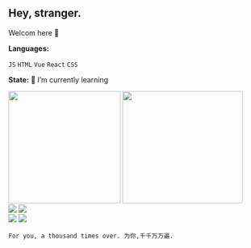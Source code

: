 
<!--
**smk1628/smk1628** is a ✨ _special_ ✨ repository because its `README.md` (this file) appears on your GitHub profile.

Here are some ideas to get you started:

- 🔭 I’m currently working on ...
- 🌱 I’m currently learning ...
- 👯 I’m looking to collaborate on ...
- 🤔 I’m looking for help with ...
- 💬 Ask me about ...
- 📫 How to reach me: ...
- 😄 Pronouns: ...
- ⚡ Fun fact: ...
-->
## Hey, stranger.

Welcom here 👋 

**Languages:**  

<code>JS</code>
<code>HTML</code>
<code>Vue</code>
<code>React</code>
<code>CSS</code> 

**State:**
<span>🌱 I’m currently learning </span> 

<div class="half">
  <a href="https://github.com/smk1628"><img src="https://github-readme-stats.vercel.app/api?username=smk1628&title_color=1abc9c&icon_color=1abc9c&text_color=798795&bg_color=2c3e50"  height="222" ></img></a>
  <a href="https://github.com/smk1628"><img src="https://github-readme-stats.vercel.app/api/top-langs/?username=smk1628&hide=Objective-C,shell,swift&title_color=1abc9c&icon_color=1abc9c&text_color=798795&bg_color=2c3e50" height="222" width="238"></img></a>
</div>

<div class="half">
  <a href="https://github.com/smk1628/React_project_server"><img src="https://github-readme-stats.vercel.app/api/pin/?username=smk1628&repo=React_project_server&title_color=fff&icon_color=1abc9c&text_color=798795&bg_color=2c3e50&show_owner=true" /></a>
  <a href="https://github.com/smk1628/React_project"><img src="https://github-readme-stats.vercel.app/api/pin/?username=smk1628&repo=React_project&title_color=fff&icon_color=1abc9c&text_color=798795&bg_color=2c3e50&show_owner=true" /></a>
</div>
<div class="half">
  <a href="https://github.com/smk1628/HTML"><img src="https://github-readme-stats.vercel.app/api/pin/?username=smk1628&repo=HTML&title_color=fff&icon_color=1abc9c&text_color=798795&bg_color=2c3e50&show_owner=true" /></a>
  <a href="https://github.com/smk1628/webpack"><img src="https://github-readme-stats.vercel.app/api/pin/?username=smk1628&repo=webpack&title_color=fff&icon_color=1abc9c&text_color=798795&bg_color=2c3e50&show_owner=true" /></a>
</div>
<p><font style="color:red;"> </font></>
 
 <code>For you, a thousand times over.   为你,千千万万遍.</code> 
